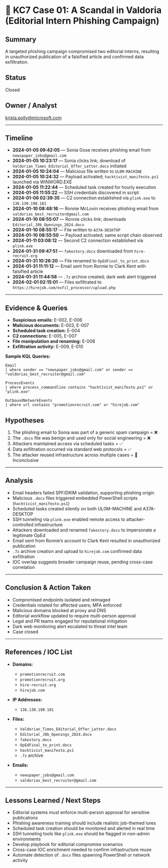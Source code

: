 # 📁 KC7 Case 01: A Scandal in Valdoria (Editorial Intern Phishing Campaign)

## Summary
A targeted phishing campaign compromised two editorial interns, resulting in unauthorized publication of a falsified article and confirmed data exfiltration.

## Status
Closed

## Owner / Analyst
krista.polly@microsoft.com

---

## Timeline

- **2024-01-05 09:42:05** — Sonia Gose receives phishing email from `newspaper_jobs@gmail.com`
- **2024-01-05 10:23:17** — Sonia clicks link; download of `Valdorian_Times_Editorial_Offer_Letter.docx` initiated
- **2024-01-05 10:24:04** — Malicious file written to `UL0M-MACHINE`
- **2024-01-05 10:24:32** — Payload activated; `hacktivist_manifesto.ps1` launched via WINWORD.EXE
- **2024-01-05 11:22:44** — Scheduled task created for hourly execution
- **2024-01-05 11:55:22** — SSH credentials discovered in script
- **2024-01-06 02:39:35** — C2 connection established via `plink.exe` to `136.130.190.181`
- **2024-01-10 08:48:16** — Ronnie McLovin receives phishing email from `valdorias_best_recruiter@gmail.com`
- **2024-01-10 08:55:07** — Ronnie clicks link; downloads `Editorial_J0b_Openings_2024.docx`
- **2024-01-10 08:55:17** — File written to `A37A-DESKTOP`
- **2024-01-10 08:55:50** — Payload activated; same script chain observed
- **2024-01-11 03:08:12** — Second C2 connection established via `plink.exe`
- **2024-01-31 09:47:51** — `fakestory.docx` downloaded from `hire-recruit.org`
- **2024-01-31 10:26:20** — File renamed to `OpEdFinal_to_print.docx`
- **2024-01-31 11:11:12** — Email sent from Ronnie to Clark Kent with falsified article
- **2024-01-31 11:44:58** — `.7z` archive created; dark web alert triggered
- **2024-02-01 02:15:01** — Files exfiltrated to `https://hirejob.com/exfil_processor/upload.php`

---

## Evidence & Queries

- **Suspicious emails:** E-002, E-006  
- **Malicious documents:** E-003, E-007  
- **Scheduled task creation:** E-004  
- **C2 connections:** E-005, E-007  
- **File manipulation and renaming:** E-008  
- **Exfiltration activity:** E-009, E-010  

**Sample KQL Queries:**
```kql
Email
| where sender == "newspaper_jobs@gmail.com" or sender == "valdorias_best_recruiter@gmail.com"

ProcessEvents
| where process_commandline contains "hacktivist_manifesto.ps1" or "plink.exe"

OutboundNetworkEvents
| where url contains "promotionrecruit.com" or "hirejob.com"
```
## Hypotheses

1. The phishing email to Sonia was part of a generic spam campaign = ❌  
2. The `.docx` file was benign and used only for social engineering = ❌  
3. Attackers maintained access via scheduled tasks = ✅  
4. Data exfiltration occurred via standard web protocols = ✅  
5. The attacker reused infrastructure across multiple cases = 🔄 Inconclusive

---

## Analysis

- Email headers failed SPF/DKIM validation, supporting phishing origin  
- Malicious `.docx` files triggered embedded PowerShell scripts (`hacktivist_manifesto.ps1`)  
- Scheduled tasks created silently on both UL0M-MACHINE and A37A-DESKTOP  
- SSH tunneling via `plink.exe` enabled remote access to attacker-controlled infrastructure  
- Attackers downloaded and renamed `fakestory.docx` to impersonate a legitimate OpEd  
- Email sent from Ronnie’s account to Clark Kent resulted in unauthorized publication  
- `.7z` archive creation and upload to `hirejob.com` confirmed data exfiltration  
- IOC overlap suggests broader campaign reuse, pending cross-case correlation

---

## Conclusion & Action Taken

- Compromised endpoints isolated and reimaged  
- Credentials rotated for affected users; MFA enforced  
- Malicious domains blocked at proxy and DNS  
- Editorial workflow updated to require multi-person approval  
- Legal and PR teams engaged for reputational mitigation  
- Dark web monitoring alert escalated to threat intel team  
- Case closed

---

## References / IOC List

- **Domains:**  
  - `promotionrecruit.com`  
  - `promotionrecruit.org`  
  - `hire-recruit.org`  
  - `hirejob.com`

- **IP Addresses:**  
  - `136.130.190.181`

- **Files:**  
  - `Valdorian_Times_Editorial_Offer_Letter.docx`  
  - `Editorial_J0b_Openings_2024.docx`  
  - `fakestory.docx`  
  - `OpEdFinal_to_print.docx`  
  - `hacktivist_manifesto.ps1`  
  - `.7z` archive

- **Emails:**  
  - `newspaper_jobs@gmail.com`  
  - `valdorias_best_recruiter@gmail.com`

---

## Lessons Learned / Next Steps

- Editorial systems must enforce multi-person approval for sensitive publications  
- Phishing awareness training should include realistic job-themed lures  
- Scheduled task creation should be monitored and alerted in real time  
- SSH tunneling tools like `plink.exe` should be flagged in non-admin environments  
- Develop playbook for editorial compromise scenarios  
- Cross-case IOC enrichment needed to confirm infrastructure reuse  
- Automate detection of `.docx` files spawning PowerShell or network activity